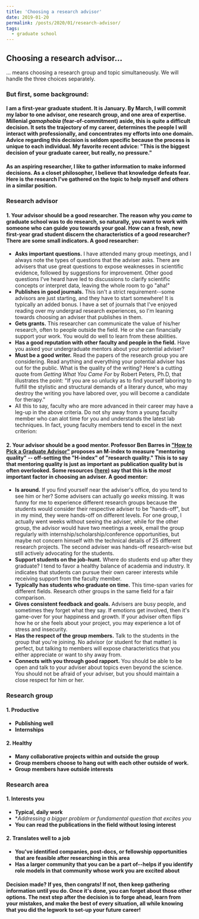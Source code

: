 ```yaml
---
title: 'Choosing a research advisor'
date: 2019-01-20
permalink: /posts/2020/01/research-advisor/
tags:
  - graduate school
---
```

Choosing a research advisor...
------
... means choosing a research group and topic simultaneously. We will handle the three choices separately. 

### But first, some background:
#### I am a first-year graduate student. It is January. By March, I will commit my labor to one advisor, one research group, and one area of expertise. Millenial *gamophobia* (fear-of-commitment) aside, this is quite a difficult decision. It sets the trajectory of my career, determines the people I will interact with professionally, and concentrates my efforts into one domain. Advice regarding this decision is seldom specific because the process is unique to each individual. My favorite recent advice: "This is the biggest decision of your graduate career, but really, no pressure." 
#### As an aspiring researcher, I like to gather information to make informed decisions. As a closet philosopher, I believe that knowledge defeats fear. Here is the research I've gathered on the topic to help myself and others in a similar position. 

### Research advisor
#### 1. Your advisor should be a good researcher. The reason why you *came* to graduate school was to do research, so naturally, you want to work with someone who can guide you towards your goal. How can a fresh, new first-year grad student discern the characteristics of a good researcher? There are some small indicators. A good researcher:
- **Asks important questions.** I have attended many group meetings, and I always note the types of questions that the adviser asks. There are advisers that use great questions to expose weaknesses in scientific evidence, followed by suggestions for improvement. Other good questions I've heard have led to discussions to clarify scientific concepts or interpret data, leaving the whole room to go "aha!" 
- **Publishes in good journals.** This isn't a strict requirement--some advisors are just starting, and they have to start somewhere! It is typically an added bonus. I have a set of journals that I've enjoyed reading over my undergrad research experiences, so I'm leaning towards choosing an adviser that publishes in them. 
- **Gets grants.** This researcher can communicate the value of his/her research, often to people outside the field. He or she can financially support your work. You would do well to learn from these abilities. 
- **Has a good reputation with other faculty and people in the field.** Have you asked your undergraduate mentors about your potential adviser? 
- **Must be a good writer.** Read the papers of the research group you are considering. Read anything and everything your potential adviser has out for the public. What is the quality of the writing? Here's a cutting quote from *Getting What You Came For* by Robert Peters, Ph.D, that illustrates the point: "If you are so unlucky as to find yourself laboring to fulfill the stylistic and structural demands of a literary dunce, who may destroy the writing you have labored over, you will become a candidate for therapy." 
- All this to say, faculty who are more advanced in their career may have a leg-up in the above criteria. Do not shy away from a young faculty member who can alot time for you and understands the latest lab techniques. In fact, young faculty members tend to excel in the next criterion: 
#### 2. Your advisor should be a good mentor. Professor Ben Barres in ["How to Pick a Graduate Advisor"](https://www-sciencedirect-com.stanford.idm.oclc.org/science/article/pii/S0896627313009070f) proposes an M-index to measure "mentoring quality" -- off-setting the "H-index" of "research quality." This is to say that mentoring quality is just as important as publication quality but is often overlooked. Some resources ([here](https://www-sciencemag-org.stanford.idm.oclc.org/careers/2019/04/what-matters-phd-adviser-here-s-what-research-says)) say that this is the *most* important factor in choosing an adviser. A good mentor:
- **Is around.** If you find yourself near the adviser's office, do you tend to see him or her? Some advisers can actually go *weeks* missing. It was funny for me to experience different research groups because the students would consider their respective adviser to be "hands-off", but in my mind, they were hands-off on different levels. For one group, I actually went weeks without seeing the adviser, while for the other group, the advisor would have two meetings a week, email the group regularly with internship/scholarship/conference opportunities, but maybe not concern himself with the technical details of 25 different research projects. The second adviser was hands-off research-wise but still actively advocating for the students. 
- **Support students on the job-hunt.** Where do students end up after they graduate? I tend to favor a healthy balance of academia and industry. It indicates that students can pursue their own career interests while receiving support from the faculty member. 
- **Typically has students who graduate on time.** This time-span varies for different fields. Research other groups in the same field for a fair comparison. 
- **Gives consistent feedback and goals.** Advisers are busy people, and sometimes they forget what they say. If emotions get involved, then it's game-over for your happiness and growth. If your adviser often flips how he or she feels about your project, you may experience a lot of stress and insecurity.  
- **Has the respect of the group members.** Talk to the students in the group that you're joining. No advisor (or student for that matter) is perfect, but talking to members will expose characteristics that you either appreciate or want to shy away from. 
- **Connects with you through good rapport.** You should be able to be open and talk to your adviser about topics even beyond the science. You should not be afraid of your adviser, but you should maintain a close respect for him or her. 

### Research group
#### 1. Productive
- **Publishing well**
- **Internships**
#### 2. Healthy 
- **Many collaborative projects within and outside the group**
- **Group members choose to hang out with each other outside of work.**
- **Group members have outside interests**

### Research area 
#### 1. Interests you
- **Typical, daily work**
- **Addressing a bigger problem or fundamental question that excites you*
- **You can read the publications in the field without losing interest**
#### 2. Translates well to a job 
- **You've identified companies, post-docs, or fellowship opportunities that are feasible after researching in this area**
- **Has a larger community that you can be a part of--helps if you identify role models in that community whose work you are excited about**

####  Decision made? If yes, then congrats! If not, then keep gathering information until you do. Once it's done, you can forget about those other options. The next step after the decision is to forge ahead, learn from your mistakes, and make the best of every situation,  all while knowing that you did the legwork to set-up your future career!
